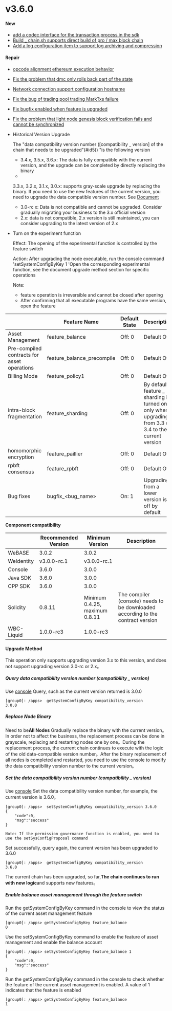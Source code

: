 # v3.6.0

#### New

* [add a codec interface for the transaction process in the sdk](https://github.com/FISCO-BCOS/FISCO-BCOS/pull/4035)
* [Build _ chain.sh supports direct build of pro / max block chain](https://github.com/FISCO-BCOS/FISCO-BCOS/pull/3994)
* [Add a log configuration item to support log archiving and compression](https://github.com/FISCO-BCOS/FISCO-BCOS/pull/4184)

#### Repair

* [opcode alignment ethereum execution behavior](https://github.com/FISCO-BCOS/FISCO-BCOS/pull/4221)
* [Fix the problem that dmc only rolls back part of the state](https://github.com/FISCO-BCOS/FISCO-BCOS/pull/4214)
* [Network connection support configuration hostname](https://github.com/FISCO-BCOS/FISCO-BCOS/pull/4200)
* [Fix the bug of trading pool trading MarkTxs failure](https://github.com/FISCO-BCOS/FISCO-BCOS/pull/4198)
* [Fix bugfix enabled when feature is upgraded](https://github.com/FISCO-BCOS/FISCO-BCOS/pull/4222)
* [Fix the problem that light node genesis block verification fails and cannot be synchronized](https://github.com/FISCO-BCOS/FISCO-BCOS/pull/4170)


* Historical Version Upgrade

  The "data compatibility version number ([compatibility _ version] of the chain that needs to be upgraded"(#id5)) "is the following version

    * 3.4.x, 3.5.x, 3.6.x: The data is fully compatible with the current version, and the upgrade can be completed by directly replacing the binary
    *
    3.3.x, 3.2.x, 3.1.x, 3.0.x: supports gray-scale upgrade by replacing the binary. If you need to use the new features of the current version, you need to upgrade the data compatible version number. See [Document](#id5)
    * 3.0-rc x: Data is not compatible and cannot be upgraded. Consider gradually migrating your business to the 3.x official version
    * 2.x: data is not compatible, 2.x version is still maintained, you can consider upgrading to the latest version of 2.x


* Turn on the experiment function

  Effect: The opening of the experimental function is controlled by the feature switch

  Action: After upgrading the node executable, run the console command 'setSystemConfigByKey<feature name> 1 'Open the corresponding experimental function, see the document upgrade method section for specific operations

  Note:
    * feature operation is irreversible and cannot be closed after opening
    * After confirming that all executable programs have the same version, open the feature

|           | Feature Name| Default State| Description|
|-----------|----------------------------|------|--------------------------------------------|
| Asset Management| feature_balance            | Off: 0| Default Off|
| Pre-compiled contracts for asset operations| feature_balance_precompile | Off: 0| Default Off|
| Billing Mode| feature_policy1            | Off: 0| Default Off|
| intra-block fragmentation| feature_sharding           | Off: 0| By default, feature _ sharding is turned on only when upgrading from 3.3 or 3.4 to the current version|
| homomorphic encryption| feature_paillier           | Off: 0| Default Off|
| rpbft consensus| feature_rpbft              | Off: 0| Default Off|
| Bug fixes| bugfix_\<bug_name\>        | On: 1| Upgrading from a lower version is off by default|

**Component compatibility**

|            | Recommended Version| Minimum Version| Description|
|------------|-------------|---------------------|-------------------|
| WeBASE     | 3.0.2       | 3.0.2               |                   |
| WeIdentity | v3.0.0-rc.1 | v3.0.0-rc.1         |                   |
| Console    | 3.6.0       | 3.0.0               |                   |
| Java SDK   | 3.6.0       | 3.0.0               |                   |
| CPP SDK    | 3.6.0       | 3.0.0               |                   |
| Solidity   | 0.8.11      | Minimum 0.4.25, maximum 0.8.11| The compiler (console) needs to be downloaded according to the contract version|
| WBC-Liquid | 1.0.0-rc3   | 1.0.0-rc3           |                   |

#### Upgrade Method

This operation only supports upgrading version 3.x to this version, and does not support upgrading version 3.0-rc or 2.x。

##### Query data compatibility version number (compatibility _ version)

Use [console](https://fisco-bcos-doc.readthedocs.io/zh_CN/latest/docs/operation_and_maintenance/console/console_commands.html#getsystemconfigbykey)
Query, such as the current version returned is 3.0.0

``` 
[group0]: /apps>  getSystemConfigByKey compatibility_version
3.0.0
```

##### Replace Node Binary

Need to be**All Nodes**
Gradually replace the binary with the current version。In order not to affect the business, the replacement process can be done in grayscale, replacing and restarting nodes one by one。During the replacement process, the current chain continues to execute with the logic of the old data-compatible version number。After the binary replacement of all nodes is completed and restarted, you need to use the console to modify the data compatibility version number to the current version。

##### Set the data compatibility version number (compatibility _ version)

Use [console](https://fisco-bcos-doc.readthedocs.io/zh_CN/latest/docs/operation_and_maintenance/console/console_commands.html#setsystemconfigbykey)
Set the data compatibility version number, for example, the current version is 3.6.0。

```
[group0]: /apps>  setSystemConfigByKey compatibility_version 3.6.0
{
    "code":0,
    "msg":"success"
}

Note: If the permission governance function is enabled, you need to use the setSysConfigProposal command
```

Set successfully, query again, the current version has been upgraded to 3.6.0

``` 
[group0]: /apps>  getSystemConfigByKey compatibility_version
3.6.0
```

The current chain has been upgraded, so far,**The chain continues to run with new logic**and supports new features。

##### Enable balance asset management through the feature switch

Run the getSystemConfigByKey command in the console to view the status of the current asset management feature

```
[group0]: /apps> getSystemConfigByKey feature_balance
0
```

Use the setSystemConfigByKey command to enable the feature of asset management and enable the balance account

```
[group0]: /apps> setSystemConfigByKey feature_balance 1
{
    "code":0,
    "msg":"success"
}
```

Run the getSystemConfigByKey command in the console to check whether the feature of the current asset management is enabled. A value of 1 indicates that the feature is enabled

```
[group0]: /apps> getSystemConfigByKey feature_balance
1
```